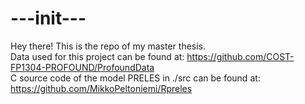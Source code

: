# ---init---
Hey there! This is the repo of my master thesis.<br/>
Data used for this project can be found at: https://github.com/COST-FP1304-PROFOUND/ProfoundData<br/>
C source code of the model PRELES in ./src can be found at: https://github.com/MikkoPeltoniemi/Rpreles<br/>

